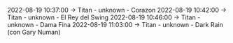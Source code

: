 2022-08-19 10:37:00 -> Titan - unknown - Corazon
2022-08-19 10:42:00 -> Titan - unknown - El Rey del Swing
2022-08-19 10:46:00 -> Titan - unknown - Dama Fina
2022-08-19 11:03:00 -> Titan - unknown - Dark Rain (con Gary Numan)
